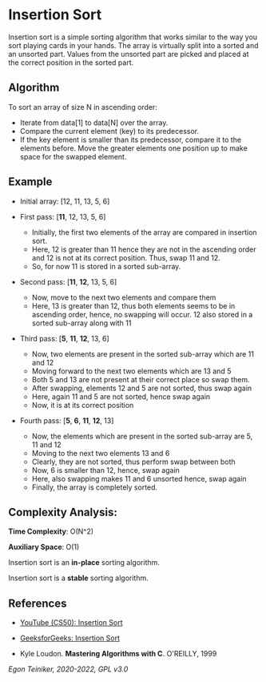 # Insertion Sort

Insertion sort is a simple sorting algorithm that works similar to the way you sort playing cards in your hands. The array is virtually split into a sorted and an unsorted part. Values from the unsorted part are picked and placed at the correct position in the sorted part.

## Algorithm 

To sort an array of size N in ascending order: 

* Iterate from data[1] to data[N] over the array. 
* Compare the current element (key) to its predecessor. 
* If the key element is smaller than its predecessor, compare it to the 
    elements before. Move the greater elements one position up to make space 
    for the swapped element.

## Example

* Initial array: [12, 11, 13, 5, 6]
    
* First pass: [**11**, 12, 13, 5, 6]
    * Initially, the first two elements of the array are compared in insertion sort.
    * Here, 12 is greater than 11 hence they are not in the ascending order and 12 is not at its correct position. Thus, swap 11 and 12.
    * So, for now 11 is stored in a sorted sub-array.

* Second pass: [**11**, **12**, 13, 5, 6]
    * Now, move to the next two elements and compare them
    * Here, 13 is greater than 12, thus both elements seems to be in ascending order, hence, no swapping will occur. 12 also stored in a sorted sub-array along with 11

* Third pass: [**5**, **11**, **12**, 13, 6]
    * Now, two elements are present in the sorted sub-array which are 11 and 12
    * Moving forward to the next two elements which are 13 and 5
    * Both 5 and 13 are not present at their correct place so swap them.
    * After swapping, elements 12 and 5 are not sorted, thus swap again
    * Here, again 11 and 5 are not sorted, hence swap again
    * Now, it is at its correct position

* Fourth pass: [**5**, **6**, **11**, **12**, 13]
    * Now, the elements which are present in the sorted sub-array are 5, 11 and 12
    * Moving to the next two elements 13 and 6
    * Clearly, they are not sorted, thus perform swap between both
    * Now, 6 is smaller than 12, hence, swap again
    * Here, also swapping makes 11 and 6 unsorted hence, swap again
    * Finally, the array is completely sorted.

## Complexity Analysis:

**Time Complexity**: O(N^2)

**Auxiliary Space**: O(1)

Insertion sort is an **in-place** sorting algorithm.

Insertion sort is a **stable** sorting algorithm.


## References
* [YouTube (CS50): Insertion Sort](https://youtu.be/O0VbBkUvriI)
* [GeeksforGeeks: Insertion Sort](https://www.geeksforgeeks.org/insertion-sort/)

* Kyle Loudon. **Mastering Algorithms with C**. O'REILLY, 1999
 
*Egon Teiniker, 2020-2022, GPL v3.0* 